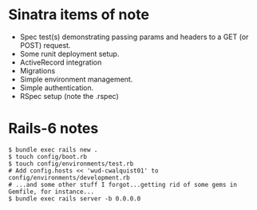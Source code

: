 # Sinatra items of note
* Spec test(s) demonstrating passing params and headers to a GET (or POST) request.
* Some runit deployment setup.
* ActiveRecord integration
* Migrations
* Simple environment management.
* Simple authentication.
* RSpec setup (note the .rspec)
# Rails-6 notes
```
$ bundle exec rails new .
$ touch config/boot.rb
$ touch config/environments/test.rb
# Add config.hosts << 'wud-cwalquist01' to config/environments/development.rb
# ...and some other stuff I forgot...getting rid of some gems in Gemfile, for instance...
$ bundle exec rails server -b 0.0.0.0
```
